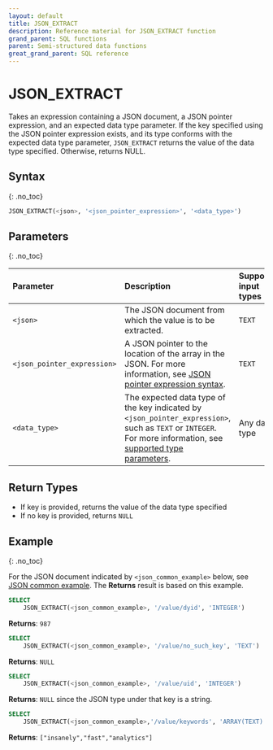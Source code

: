 ```yaml
---
layout: default
title: JSON_EXTRACT
description: Reference material for JSON_EXTRACT function
grand_parent: SQL functions
parent: Semi-structured data functions
great_grand_parent: SQL reference
---
```


# JSON_EXTRACT

Takes an expression containing a JSON document, a JSON pointer expression, and an expected data type parameter. If the key specified using the JSON pointer expression exists, and its type conforms with the expected data type parameter, `JSON_EXTRACT` returns the value of the data type specified. Otherwise, returns NULL.

## Syntax
{: .no_toc}

```sql
JSON_EXTRACT(<json>, '<json_pointer_expression>', '<data_type>')
```
## Parameters 
{: .no_toc}

| Parameter                   | Description           | Supported input types                                                         |
| :--------------------------- | :-------------- | :------------------------------------------------------------------------------------------------- |
| `<json>`                    | The JSON document from which the value is to be extracted.        |    `TEXT`                                |
| `<json_pointer_expression>` | A JSON pointer to the location of the array in the JSON. For more information, see [JSON pointer expression syntax](./index.md#json-pointer-expression-syntax).                                 | `TEXT` |
| `<data_type>`           | The expected data type of the key indicated by `<json_pointer_expression>`, such as `TEXT` or `INTEGER`. For more information, see [supported type parameters](./index.md#supported-type-parameters). | Any data type | 

## Return Types 
* If key is provided, returns the value of the data type specified 
* If no key is provided, returns `NULL`

## Example
{: .no_toc}

For the JSON document indicated by `<json_common_example>` below, see [JSON common example](./index.md#json-common-example). The **Returns** result is based on this example.

```sql
SELECT
    JSON_EXTRACT(<json_common_example>, '/value/dyid', 'INTEGER')
```

**Returns**: `987`

```sql
SELECT
    JSON_EXTRACT(<json_common_example>, '/value/no_such_key', 'TEXT')
```

**Returns**: `NULL`

```sql
SELECT
    JSON_EXTRACT(<json_common_example>, '/value/uid', 'INTEGER')
```

**Returns**: `NULL` since the JSON type under that key is a string.

```sql
SELECT
    JSON_EXTRACT(<json_common_example>,'/value/keywords', 'ARRAY(TEXT)')
```

**Returns**: `["insanely","fast","analytics"]`

